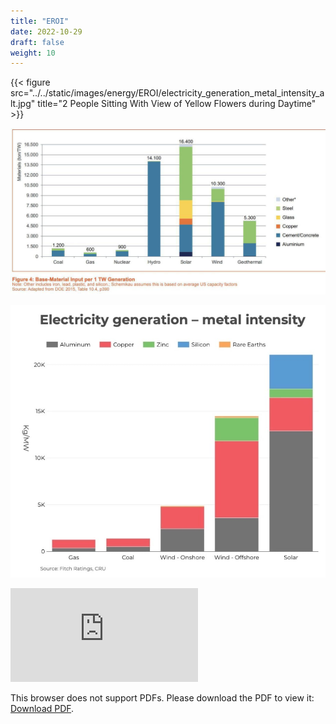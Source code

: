 ```yaml
---
title: "EROI"
date: 2022-10-29
draft: false
weight: 10
---
```


{{< figure src="../../static/images/energy/EROI/electricity_generation_metal_intensity_alt.jpg" title="2 People Sitting With View of Yellow Flowers during Daytime" >}}

![Tux, the Linux mascot](../../static/images/energy/EROI/electricity_generation_metal_intensity_alt.jpg)

![Test](electricity_generation_metal_intensity.jpg)

<object data="https://undeaddemidov.github.io/realeconhugo/static/pdf/energy/Weissbach_EROI_preprint.pdf" type="application/pdf" width="700px" height="700px">
    <embed src="https://undeaddemidov.github.io/realeconhugo/static/pdf/energy/Weissbach_EROI_preprint.pdf">
        <p>This browser does not support PDFs. Please download the PDF to view it: <a href="https://undeaddemidov.github.io/realeconhugo/static/pdf/energy/Weissbach_EROI_preprint.pdf">Download PDF</a>.</p>
    </embed>
</object>